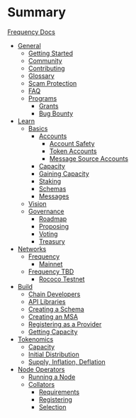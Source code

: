 # Summary

[Frequency Docs](index.md)
- [General]()
    - [Getting Started]()
    - [Community]()
    - [Contributing]()
    - [Glossary](glossary.md)
    - [Scam Protection]()
    - [FAQ]()
    - [Programs]()
        - [Grants]()
        - [Bug Bounty]()
- [Learn]()
    - [Basics]()
        - [Accounts](Basics/AccountsOverview.md)
            - [Account Safety]()
            - [Token Accounts](Basics/TokenAccounts.md)
            - [Message Source Accounts](Basics/MessageSourceAccounts.md)
        - [Capacity](Basics/Capacity.md)
        - [Gaining Capacity](Basics/GainingCapacity.md)
        - [Staking]()
        - [Schemas](Basics/Schemas.md)
        - [Messages]()
    - [Vision]()
    - [Governance]()
        - [Roadmap]()
        - [Proposing]()
        - [Voting]()
        - [Treasury]()
- [Networks]()
    - [Frequency]()
        - [Mainnet]()
    - [Frequency TBD]()
        - [Rococo Testnet]()
- [Build]()
    - [Chain Developers]()
    - [API Libraries]()
    - [Creating a Schema]()
    - [Creating an MSA]()
    - [Registering as a Provider]()
    - [Getting Capacity]()
- [Tokenomics](Tokenomics/TokenomicsOverview.md)
  - [Capacity](Tokenomics/Capacity.md)
  - [Initial Distribution](Tokenomics/InitialDistribution.md)
  - [Supply, Inflation, Deflation](Tokenomics/SupplyInflationDeflation.md)
- [Node Operators]()
    - [Running a Node]()
    - [Collators]()
        - [Requirements]()
        - [Registering]()
        - [Selection]()


